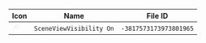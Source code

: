 | Icon | Name | File ID |
| ---  | ---  | ---     |
| ![](SceneViewVisibility%20On.png) | `SceneViewVisibility On` | `-3817573173973801965` |
